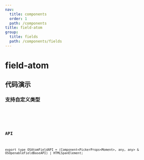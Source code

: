 ```yaml
---
nav:
  title: components
  order: 1
  path: /components
title: field-atom
group:
  title: fields
  path: /components/fields
---
```


# field-atom

## 代码演示

### 支持自定义类型

<code src="../demos/field-atom/simple.tsx" />

<!-- <API exports='["Settings"]' src="../components/fields/atom.tsx"></API> -->

### API

`export type OSAtomFieldAPI = (Component<PickerProps<Moment>, any, any> & OSOpenableFieldBaseAPI) | HTMLSpanElement;`
